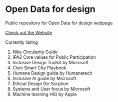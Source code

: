 # Open Data for design
Public repository for Open Data for design webpage 

[Check out the Website](https://data.designdiscussion.co)

Currently listing
1. Nike Circularity Guide
2. IPA2 Core values for Public Participation
3. Inclusive Design Toolkit by Microsoft
4. Civic Smart City Playbook
5. Humane Design guide by Humanetech
6. Inclusive AI guide by Microsoft
7. Ethical Design De-Scrption
8. Systems and User focus by Microsoft
9. Machine learning HIG by Apple